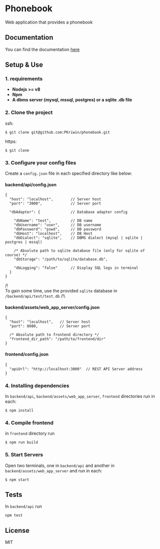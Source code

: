 # Phonebook

Web application that provides a phonebook

## Documentation

You can find the documentation [here](https://github.com/PKriwin/phonebook/wiki)

## Setup & Use

### 1. requirements

+ **Nodejs >= v8**
+ **Npm**
+ **A dbms server (mysql, mssql, postgres) or a sqlite .db file**

### 2. Clone the project

ssh:
```
$ git clone git@github.com:PKriwin/phonebook.git
```

https:
```
$ git clone
```
### 3. Configure your config files

Create  a `config.json` file in each specified directory like below:

#### backend/api/config.json
```
{
  "host": "localhost",        // Server host
  "port": "3000",             // Server port

  "dbAdapter": {              // Database adapter config

    "dbName": "test",         // DB name
    "dbUsername": "user",     // DB username
    "dbPassword": "pswd",     // DB password
    "dbHost": "localhost",    // DB Host
    "dbDialect": "sqlite",    // DBMS dialect (mysql | sqlite | postgres | mssql)

    /* Absolute path to sqlite database file (only for sqlite of course) */
    "dbStorage": "/path/to/sqlite/database.db",    

    "dbLogging": "false"      // Display SQL logs in terminal
  }
}
```

/!\
To gain some time, use the provided `sqlite` database in `/backend/api/test/test.db`
/!\

#### backend/assets/web_app_server/config.json
```
{
  "host": "localhost",   // Server host
  "port": 8080,          // Server port

  /* Absolute path to frontend directory */
  "frontend_dir_path": "/path/to/frontend/dir"
}
```

#### frontend/config.json
```
{
  "apiUrl": "http://localhost:3000"  // REST API Server address
}
```

### 4. Installing dependencies
In `backend/api`, `backend/assets/web_app_server`,  `frontend` directories run in each:
```
$ npm install
```

### 4. Compile frontend

in `frontend` directory  run
```
$ npm run build
```

### 5. Start Servers
Open two terminals, one in `backend/api` and another in `backend/assets/web_app_server` and run in each:
```
$ npm start
```
## Tests
In `backend/api` run
```
npm test
```

## License
MIT
